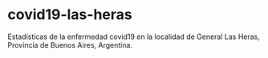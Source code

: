 # covid19-las-heras
Estadísticas de la enfermedad covid19 en la localidad de General Las Heras, Provincia de Buenos Aires, Argentina.

